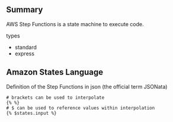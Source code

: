 ## Summary

AWS Step Functions is a state machine to execute code.

types
- standard
- express

## Amazon States Language

Definition of the Step Functions in json (the official term JSONata)

```
# brackets can be used to interpolate
{% %}
# $ can be used to reference values within interpolation
{% $states.input %}
```
